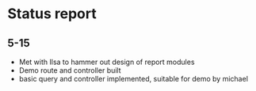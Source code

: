 # Status report
## 5-15

- Met with Ilsa to hammer out design of report modules
- Demo route and controller built
- basic query and controller implemented, suitable for demo by michael